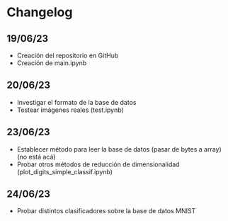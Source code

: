 # Changelog

## 19/06/23

  - Creación del repositorio en GitHub
  - Creación de main.ipynb 

## 20/06/23

  - Investigar el formato de la base de datos
  - Testear imágenes reales (test.ipynb)

## 23/06/23

  - Establecer método para leer la base de datos (pasar de bytes a array) (no está acá)
  - Probar otros métodos de reducción de dimensionalidad (plot_digits_simple_classif.ipynb)

## 24/06/23

  - Probar distintos clasificadores sobre la base de datos MNIST